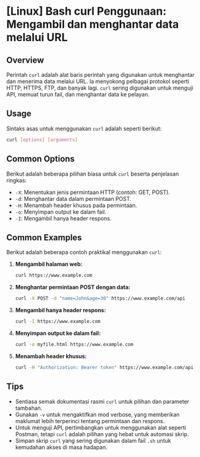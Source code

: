 # [Linux] Bash curl Penggunaan: Mengambil dan menghantar data melalui URL

## Overview
Perintah `curl` adalah alat baris perintah yang digunakan untuk menghantar dan menerima data melalui URL. Ia menyokong pelbagai protokol seperti HTTP, HTTPS, FTP, dan banyak lagi. `curl` sering digunakan untuk menguji API, memuat turun fail, dan menghantar data ke pelayan.

## Usage
Sintaks asas untuk menggunakan `curl` adalah seperti berikut:

```bash
curl [options] [arguments]
```

## Common Options
Berikut adalah beberapa pilihan biasa untuk `curl` beserta penjelasan ringkas:

- `-X`: Menentukan jenis permintaan HTTP (contoh: GET, POST).
- `-d`: Menghantar data dalam permintaan POST.
- `-H`: Menambah header khusus pada permintaan.
- `-o`: Menyimpan output ke dalam fail.
- `-I`: Mengambil hanya header respons.

## Common Examples
Berikut adalah beberapa contoh praktikal menggunakan `curl`:

1. **Mengambil halaman web:**
   ```bash
   curl https://www.example.com
   ```

2. **Menghantar permintaan POST dengan data:**
   ```bash
   curl -X POST -d "name=John&age=30" https://www.example.com/api
   ```

3. **Mengambil hanya header respons:**
   ```bash
   curl -I https://www.example.com
   ```

4. **Menyimpan output ke dalam fail:**
   ```bash
   curl -o myfile.html https://www.example.com
   ```

5. **Menambah header khusus:**
   ```bash
   curl -H "Authorization: Bearer token" https://www.example.com/api
   ```

## Tips
- Sentiasa semak dokumentasi rasmi `curl` untuk pilihan dan parameter tambahan.
- Gunakan `-v` untuk mengaktifkan mod verbose, yang memberikan maklumat lebih terperinci tentang permintaan dan respons.
- Untuk menguji API, pertimbangkan untuk menggunakan alat seperti Postman, tetapi `curl` adalah pilihan yang hebat untuk automasi skrip.
- Simpan skrip `curl` yang sering digunakan dalam fail `.sh` untuk kemudahan akses di masa hadapan.